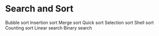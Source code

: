 # Search and Sort

Bubble sort 
 Insertion sort
 Merge sort
 Quick sort
 Selection sort
 Shell sort
 Counting sort
 Linear search
 Binary search
